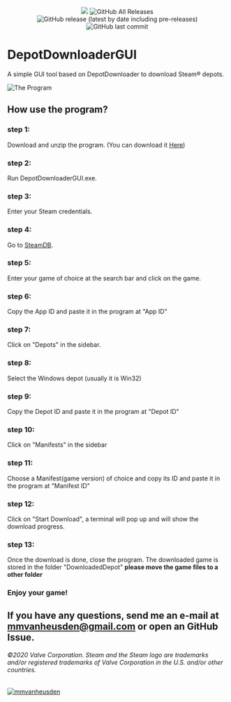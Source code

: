 <p align="center">
  <img src="https://img.shields.io/badge/Status-Beta-green" />
  <img alt="GitHub All Releases" src="https://img.shields.io/github/downloads/mmvanheusden/DepotDownloaderGUI/total?label=Downloads">
  <img alt="GitHub release (latest by date including pre-releases)" src="https://img.shields.io/github/v/release/mmvanheusden/DepotDownloaderGUI?include_prereleases">
  <img alt="GitHub last commit" src="https://img.shields.io/github/last-commit/mmvanheusden/DepotDownloaderGUI">
</p>

# DepotDownloaderGUI

A simple GUI tool based on DepotDownloader to download Steam® depots.

![The Program](https://raw.githubusercontent.com/mmvanheusden/DepotDownloaderGUI/main/src/readme.md/hero.png "The Program")

## How use the program?
### step 1:
Download and unzip the program. (You can download it [Here][latest])
### step 2:
Run DepotDownloaderGUI.exe.
### step 3:
Enter your Steam credentials.
### step 4:
Go to [SteamDB][steamdb].
### step 5:
Enter your game of choice at the search bar and click on the game.
### step 6:
Copy the App ID and paste it in the program at "App ID"
### step 7:
Click on "Depots" in the sidebar.
### step 8:
Select the Windows depot (usually it is Win32)
### step 9:
Copy the Depot ID and paste it in the program at "Depot ID"
### step 10:
Click on "Manifests" in the sidebar
### step 11:
Choose a Manifest(game version) of choice and copy its ID and paste it in the program at "Manifest ID"
### step 12:
Click on "Start Download", a terminal will pop up and will show the download progress.
### step 13:
Once the download is done, close the program.
The downloaded game is stored in the folder "DownloadedDepot"
**please move the game files to a other folder**
### Enjoy your game!


## If you have any questions, send me an e-mail at mmvanheusden@gmail.com or open an GitHub Issue.


###### ©2020 Valve Corporation. Steam and the Steam logo are trademarks and/or registered trademarks of Valve Corporation in the U.S. and/or other countries.
[latest]: https://github.com/mmvanheusden/DepotDownloaderGUI/releases/latest
[steamdb]: https://steamdb.info/
<a href="https://nick-name.ru/nickname/id1672794/"><img src="https://nick-name.ru/img.php?nick=mmvanheusden&sert=23&text=t9" alt="mmvanheusden" /></a>
